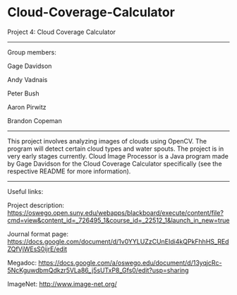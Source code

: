 # Cloud-Coverage-Calculator
Project 4: Cloud Coverage Calculator

-----

Group members:

Gage Davidson

Andy Vadnais

Peter Bush

Aaron Pirwitz

Brandon Copeman

-----

This project involves analyzing images of clouds using OpenCV. The program will detect certain cloud types and water spouts. The project is in very early stages currently. Cloud Image Processor is a Java program made by Gage Davidson for the Cloud Coverage Calculator specifically (see the respective README for more information).

-----

Useful links:

Project description: https://oswego.open.suny.edu/webapps/blackboard/execute/content/file?cmd=view&content_id=_726495_1&course_id=_22512_1&launch_in_new=true

Journal format page: https://docs.google.com/document/d/1v0YYLUZzCUnEIdi4kQPkFhhHS_REdZQfVjWEsS0ijrE/edit

Megadoc: https://docs.google.com/a/oswego.edu/document/d/13yqjcRc-5NcKguwdbmQdkzr5VLa86_j5sUTxP8_Gfs0/edit?usp=sharing

ImageNet: http://www.image-net.org/
